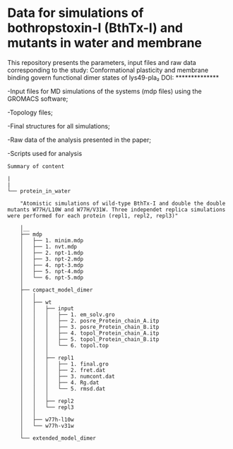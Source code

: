 # Data for simulations of bothropstoxin-I (BthTx-I) and mutants in water and membrane

This repository presents the parameters, input files and raw data corresponding to the study:
    Conformational plasticity and membrane binding govern functional dimer states of lys49-pla₂
    DOI: **************

-Input files for MD simulations of the systems (mdp files) using the GROMACS software;

-Topology files;

-Final structures for all simulations;

-Raw data of the analysis presented in the paper;

-Scripts used for analysis


	Summary of content

    |
    |   
    └── protein_in_water

    	"Atomistic simulations of wild-type BthTx-I and double the double mutants W77H/L10W and W77H/V31W. Three independet replica simulations were performed for each protein (repl1, repl2, repl3)"
	
        │__
        ├── mdp
        │   ├── 1. minim.mdp
        │   ├── 1. nvt.mdp
        │   ├── 2. npt-1.mdp
        │   ├── 3. npt-2.mdp
        │   ├── 4. npt-3.mdp
        │   ├── 5. npt-4.mdp    
        │   └── 6. npt-5.mdp
        │
        ├── compact_model_dimer
        │   │
        │   ├── wt
        │   │   ├── input
        │   │   │   ├── 1. em_solv.gro
        │   │   │   ├── 2. posre_Protein_chain_A.itp
        │   │   │   ├── 3. posre_Protein_chain_B.itp
        │   │   │   ├── 4. topol_Protein_chain_A.itp
        │   │   │   ├── 5. topol_Protein_chain_B.itp
        │   │   │   └── 6. topol.top
        │   │   │
        │   │   ├── repl1
        │   │   │   ├──	1. final.gro
        │   │   │   ├──	2. fret.dat
        │   │   │   ├──	3. numcont.dat
        │   │   │   ├──	4. Rg.dat
        │   │   │   └──	5. rmsd.dat
        │   │   │
        │   │   ├── repl2
        │   │   └── repl3
        │   │   
        │   ├── w77h-l10w
        │   └── w77h-v31w
        │
        └── extended_model_dimer






